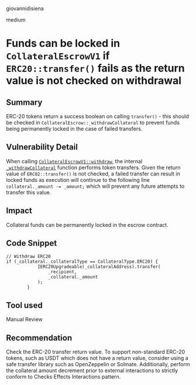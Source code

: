 giovannidisiena

medium

# Funds can be locked in `CollateralEscrowV1` if `ERC20::transfer()` fails as the return value is not checked on withdrawal

## Summary
ERC-20 tokens return a success boolean on calling `transfer()` - this should be checked in `CollateralEscrow::_withdrawCollateral` to prevent funds being permanently locked in the case of failed transfers.

## Vulnerability Detail
When calling [`CollateralEscrowV1::withdraw`](https://github.com/sherlock-audit/2023-03-teller/blob/main/teller-protocol-v2/packages/contracts/contracts/escrow/CollateralEscrowV1.sol#L84), the internal [`_withdrawCollateral`](https://github.com/sherlock-audit/2023-03-teller/blob/main/teller-protocol-v2/packages/contracts/contracts/escrow/CollateralEscrowV1.sol#L158) function performs token transfers. Given the return value of `ERC02::transfer()` is not checked, a failed transfer can result in locked funds as execution will continue to the following line `collateral._amount -= _amount;` which will prevent any future attempts to transfer this value.

## Impact
Collateral funds can be permanently locked in the escrow contract.

## Code Snippet
```solidity
// Withdraw ERC20
if (_collateral._collateralType == CollateralType.ERC20) {
            IERC20Upgradeable(_collateralAddress).transfer(
                _recipient,
                _collateral._amount
            );
        }
```

## Tool used

Manual Review

## Recommendation
Check the ERC-20 transfer return value. To support non-standard ERC-20 tokens, such as USDT which does not have a return value, consider using a safe transfer library such as OpenZeppelin or Solmate.
Additionally, perform the collateral amount decrement prior to external interactions to strictly conform to Checks Effects Interactions pattern.